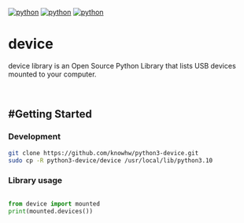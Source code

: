 
[![python](https://img.shields.io/badge/Python-3.10-3776AB.svg?style=flat&logo=python&logoColor=white)](https://www.python.org)
[![python](https://img.shields.io/badge/Python-3.11-3776AB.svg?style=flat&logo=python&logoColor=white)](https://www.python.org)
[![python](https://img.shields.io/badge/Python-3.12-3776AB.svg?style=flat&logo=python&logoColor=white)](https://www.python.org)

# device

device library is an Open Source Python Library that lists USB devices mounted to your computer.

<br/>

## #Getting Started
### Development

```sh
git clone https://github.com/knowhw/python3-device.git
sudo cp -R python3-device/device /usr/local/lib/python3.10

```



### Library usage


```python

from device import mounted
print(mounted.devices())

```

<br/>
<br/>





